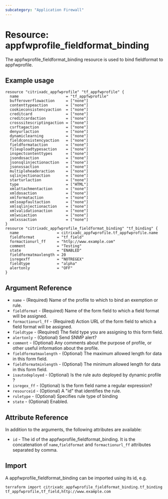 ```yaml
---
subcategory: "Application Firewall"
---
```


# Resource: appfwprofile_fieldformat_binding

The appfwprofile_fieldformat_binding resource is used to bind fieldformat to appfwprofile.


## Example usage

```hcl
resource "citrixadc_appfwprofile" "tf_appfwprofile" {
  name                     = "tf_appfwprofile"
  bufferoverflowaction     = ["none"]
  contenttypeaction        = ["none"]
  cookieconsistencyaction  = ["none"]
  creditcard               = ["none"]
  creditcardaction         = ["none"]
  crosssitescriptingaction = ["none"]
  csrftagaction            = ["none"]
  denyurlaction            = ["none"]
  dynamiclearning          = ["none"]
  fieldconsistencyaction   = ["none"]
  fieldformataction        = ["none"]
  fileuploadtypesaction    = ["none"]
  inspectcontenttypes      = ["none"]
  jsondosaction            = ["none"]
  jsonsqlinjectionaction   = ["none"]
  jsonxssaction            = ["none"]
  multipleheaderaction     = ["none"]
  sqlinjectionaction       = ["none"]
  starturlaction           = ["none"]
  type                     = ["HTML"]
  xmlattachmentaction      = ["none"]
  xmldosaction             = ["none"]
  xmlformataction          = ["none"]
  xmlsoapfaultaction       = ["none"]
  xmlsqlinjectionaction    = ["none"]
  xmlvalidationaction      = ["none"]
  xmlwsiaction             = ["none"]
  xmlxssaction             = ["none"]
}
resource "citrixadc_appfwprofile_fieldformat_binding" "tf_binding" {
  name                 = citrixadc_appfwprofile.tf_appfwprofile.name
  fieldformat          = "tf_field"
  formactionurl_ff     = "http://www.example.com"
  comment              = "Testing"
  state                = "ENABLED"
  fieldformatmaxlength = 20
  isregexff            = "NOTREGEX"
  fieldtype            = "alpha"
  alertonly            = "OFF"
}
```


## Argument Reference

* `name` - (Required) Name of the profile to which to bind an exemption or rule.
* `fieldformat` - (Required) Name of the form field to which a field format will be assigned.
* `formactionurl_ff` - (Required) Action URL of the form field to which a field format will be assigned.
* `fieldtype` - (Required) The field type you are assigning to this form field.
* `alertonly` - (Optional) Send SNMP alert?
* `comment` - (Optional) Any comments about the purpose of profile, or other useful information about the profile.
* `fieldformatmaxlength` - (Optional) The maximum allowed length for data in this form field.
* `fieldformatminlength` - (Optional) The minimum allowed length for data in this form field.
* `isautodeployed` - (Optional) Is the rule auto deployed by dynamic profile ?
* `isregex_ff` - (Optional) Is the form field name a regular expression?
* `resourceid` - (Optional) A "id" that identifies the rule.
* `ruletype` - (Optional) Specifies rule type of binding
* `state` - (Optional) Enabled.


## Attribute Reference

In addition to the arguments, the following attributes are available:

* `id` - The id of the appfwprofile_fieldformat_binding. It is the concatenation of `name`,`fieldformat` and `formactionurl_ff` attributes separated by comma.


## Import

A appfwprofile_fieldformat_binding can be imported using its id, e.g.

```shell
terraform import citrixadc_appfwprofile_fieldformat_binding.tf_binding tf_appfwprofile,tf_field,http://www.example.com
```

